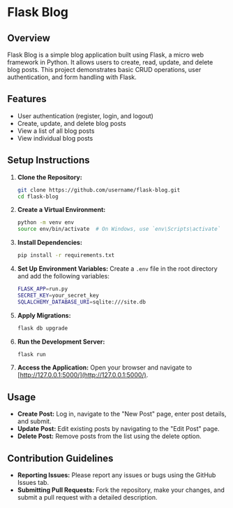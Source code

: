
# Flask Blog

## Overview
Flask Blog is a simple blog application built using Flask, a micro web framework in Python. It allows users to create, read, update, and delete blog posts. This project demonstrates basic CRUD operations, user authentication, and form handling with Flask.

## Features
- User authentication (register, login, and logout)
- Create, update, and delete blog posts
- View a list of all blog posts
- View individual blog posts

## Setup Instructions

1. **Clone the Repository:**
   ```bash
   git clone https://github.com/username/flask-blog.git
   cd flask-blog
   
2. **Create a Virtual Environment:**
   ```bash
   python -m venv env
   source env/bin/activate  # On Windows, use `env\Scripts\activate`
   ```

3. **Install Dependencies:**
   ```bash
   pip install -r requirements.txt
   ```

4. **Set Up Environment Variables:** Create a `.env` file in the root directory and add the following variables:
   ```bash
   FLASK_APP=run.py
   SECRET_KEY=your_secret_key
   SQLALCHEMY_DATABASE_URI=sqlite:///site.db
   ```

5. **Apply Migrations:**
   ```bash
   flask db upgrade
   ```

6. **Run the Development Server:**
   ```bash
   flask run
   ```

7. **Access the Application:** Open your browser and navigate to [http://127.0.0.1:5000/](http://127.0.0.1:5000/).

## Usage
- **Create Post:** Log in, navigate to the "New Post" page, enter post details, and submit.
- **Update Post:** Edit existing posts by navigating to the "Edit Post" page.
- **Delete Post:** Remove posts from the list using the delete option.

## Contribution Guidelines
- **Reporting Issues:** Please report any issues or bugs using the GitHub Issues tab.
- **Submitting Pull Requests:** Fork the repository, make your changes, and submit a pull request with a detailed description.
